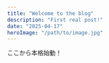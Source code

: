 ```yaml
---
title: "Welcome to the blog"
description: "First real post!"
date: "2025-04-17"
heroImage: "/path/to/image.jpg"
---
```


ここから本格始動！
